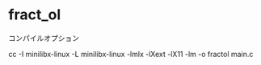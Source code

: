 # fract_ol

コンパイルオプション

cc -I minilibx-linux -L minilibx-linux -lmlx -lXext -lX11 -lm -o fractol main.c
